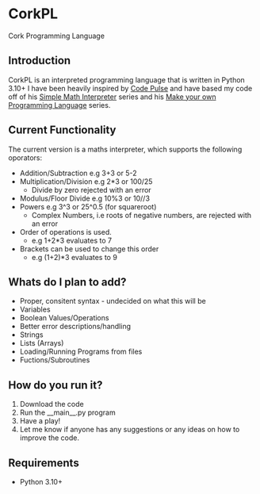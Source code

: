 # CorkPL
Cork Programming Language

## Introduction
CorkPL is an interpreted programming language that is written in Python 3.10+
I have been heavily inspired by [Code Pulse](https://www.youtube.com/channel/UCUVahoidFA7F3Asfvamrm7w) and have based my code off of his [Simple Math Interpreter](https://www.youtube.com/playlist?list=PLZQftyCk7_Sdu5BFaXB_jLeJ9C78si5_3) series and his [Make your own Programming Language](https://www.youtube.com/playlist?list=PLZQftyCk7_SdoVexSmwy_tBgs7P0b97yD) series.

## Current Functionality
The current version is a maths interpreter, which supports the following oporators:
- Addition/Subtraction e.g 3+3 or 5-2
- Multiplication/Division e.g 2*3 or 100/25
  - Divide by zero rejected with an error
- Modulus/Floor Divide e.g 10%3 or 10//3
- Powers e.g 3^3 or 25^0.5 (for squareroot)
  - Complex Numbers, i.e roots of negative numbers, are rejected with an error
- Order of operations is used.
  - e.g 1+2*3 evaluates to 7
- Brackets can be used to change this order
  - e.g (1+2)*3 evaluates to 9

## Whats do I plan to add?
- Proper, consitent syntax - undecided on what this will be
- Variables
- Boolean Values/Operations
- Better error descriptions/handling
- Strings
- Lists (Arrays)
- Loading/Running Programs from files
- Fuctions/Subroutines

## How do you run it?
1. Download the code
2. Run the \_\_main__.py program
3. Have a play!
4. Let me know if anyone has any suggestions or any ideas on how to improve the code.

## Requirements
- Python 3.10+

